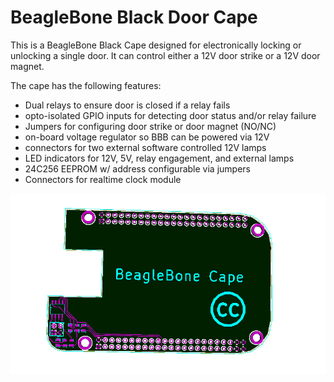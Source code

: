 # BeagleBone Black Door Cape
This is a BeagleBone Black Cape designed for electronically locking or
unlocking a single door.  It can control either a 12V door strike or
a 12V door magnet.

The cape has the following features:
* Dual relays to ensure door is closed if a relay fails
* opto-isolated GPIO inputs for detecting door status and/or relay failure
* Jumpers for configuring door strike or door magnet (NO/NC)
* on-board voltage regulator so BBB can be powered via 12V
* connectors for two external software controlled 12V lamps
* LED indicators for 12V, 5V, relay engagement, and external lamps
* 24C256 EEPROM w/ address configurable via jumpers
* Connectors for realtime clock module


![BareBone Cape](beaglebone-cape.png)
